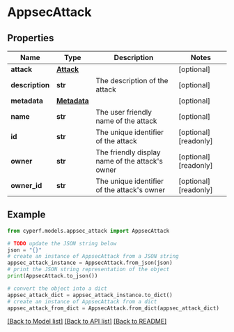# AppsecAttack


## Properties

Name | Type | Description | Notes
------------ | ------------- | ------------- | -------------
**attack** | [**Attack**](Attack.md) |  | [optional] 
**description** | **str** | The description of the attack | [optional] 
**metadata** | [**Metadata**](Metadata.md) |  | [optional] 
**name** | **str** | The user friendly name of the attack | [optional] 
**id** | **str** | The unique identifier of the attack | [optional] [readonly] 
**owner** | **str** | The friendly display name of the attack&#39;s owner | [optional] [readonly] 
**owner_id** | **str** | The unique identifier of the attack&#39;s owner | [optional] [readonly] 

## Example

```python
from cyperf.models.appsec_attack import AppsecAttack

# TODO update the JSON string below
json = "{}"
# create an instance of AppsecAttack from a JSON string
appsec_attack_instance = AppsecAttack.from_json(json)
# print the JSON string representation of the object
print(AppsecAttack.to_json())

# convert the object into a dict
appsec_attack_dict = appsec_attack_instance.to_dict()
# create an instance of AppsecAttack from a dict
appsec_attack_from_dict = AppsecAttack.from_dict(appsec_attack_dict)
```
[[Back to Model list]](../README.md#documentation-for-models) [[Back to API list]](../README.md#documentation-for-api-endpoints) [[Back to README]](../README.md)


